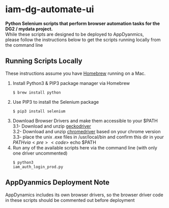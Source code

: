 # iam-dg-automate-ui
**Python Selenium scripts that perform browser automation tasks for the DG2 / mydata project.**<br />
While these scripts are designed to be deployed to AppDyanmics, <br />
please follow the instructions below to get the scripts running locally from the command line 


## Running Scripts Locally
These instructions assume you have [Homebrew](https://brew.sh/) running on a Mac. 

1. Install Python3 & PIP3 package manager via Homebrew    
    <pre><code>$ brew install python</code></pre>
2. Use PIP3 to install the Selenium package
    <pre><code>$ pip3 install selenium</code></pre>
3. Download Browser Drivers and make them accessible to your $PATH<br />
    3.1- Download and unzip [geckodriver](https://github.com/mozilla/geckodriver/releases/tag/v0.26.0)  
    3.2- Download and unzip [chromedriver](https://chromedriver.chromium.org/downloads) based on your chrome version<br />
    3.3- place the unix .exe files in /usr/local/bin and confirm this dir in your $PATH via
        <pre><code>$ echo $PATH</code></pre>
4. Run any of the available scripts here via the command line (with only one driver uncommented)
        <pre><code>$ python3 iam_auth_login_prod.py</code></pre>



## AppDyanmics Deployment Note
AppDynamics includes its own browser drivers, so the browser driver code in these scripts
should be commented out before deployment 


    